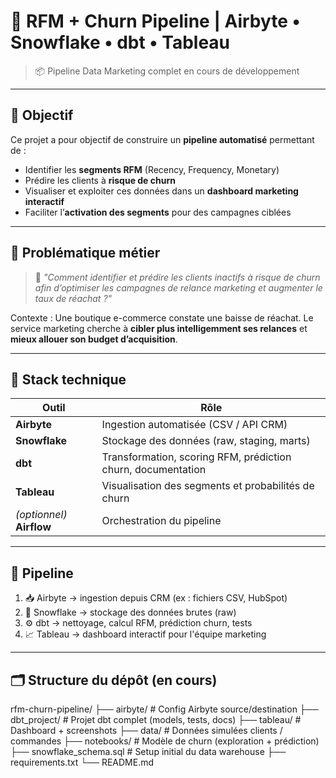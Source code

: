 # 🧠 RFM + Churn Pipeline | Airbyte • Snowflake • dbt • Tableau

> 📦 Pipeline Data Marketing complet en cours de développement

---

## 🎯 Objectif

Ce projet a pour objectif de construire un **pipeline automatisé** permettant de :

- Identifier les **segments RFM** (Recency, Frequency, Monetary)
- Prédire les clients à **risque de churn**
- Visualiser et exploiter ces données dans un **dashboard marketing interactif**
- Faciliter l’**activation des segments** pour des campagnes ciblées

---

## 🧩 Problématique métier

> 🎯 *"Comment identifier et prédire les clients inactifs à risque de churn afin d’optimiser les campagnes de relance marketing et augmenter le taux de réachat ?"*

Contexte : Une boutique e-commerce constate une baisse de réachat. Le service marketing cherche à **cibler plus intelligemment ses relances** et **mieux allouer son budget d’acquisition**.

---

## 🧱 Stack technique

| Outil         | Rôle                                                        |
|---------------|-------------------------------------------------------------|
| **Airbyte**   | Ingestion automatisée (CSV / API CRM)                      |
| **Snowflake** | Stockage des données (raw, staging, marts)                 |
| **dbt**       | Transformation, scoring RFM, prédiction churn, documentation |
| **Tableau**   | Visualisation des segments et probabilités de churn        |
| *(optionnel)* **Airflow** | Orchestration du pipeline                     |

---

## 🔄 Pipeline


1. 📥 Airbyte → ingestion depuis CRM (ex : fichiers CSV, HubSpot)
2. 🧊 Snowflake → stockage des données brutes (raw)
3. ⚙️ dbt → nettoyage, calcul RFM, prédiction churn, tests
4. 📈 Tableau → dashboard interactif pour l'équipe marketing

---

## 🗂️ Structure du dépôt (en cours)

rfm-churn-pipeline/
├── airbyte/ # Config Airbyte source/destination
├── dbt_project/ # Projet dbt complet (models, tests, docs)
├── tableau/ # Dashboard + screenshots
├── data/ # Données simulées clients / commandes
├── notebooks/ # Modèle de churn (exploration + prédiction)
├── snowflake_schema.sql # Setup initial du data warehouse
├── requirements.txt
└── README.md
